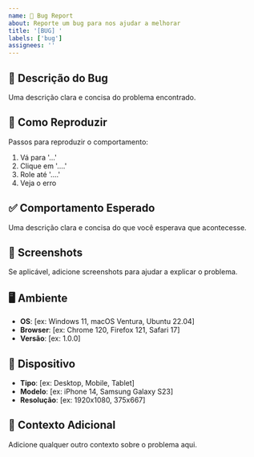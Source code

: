 ```yaml
---
name: 🐛 Bug Report
about: Reporte um bug para nos ajudar a melhorar
title: '[BUG] '
labels: ['bug']
assignees: ''
---
```


## 🐛 Descrição do Bug

Uma descrição clara e concisa do problema encontrado.

## 🔄 Como Reproduzir

Passos para reproduzir o comportamento:

1. Vá para '...'
2. Clique em '....'
3. Role até '....'
4. Veja o erro

## ✅ Comportamento Esperado

Uma descrição clara e concisa do que você esperava que acontecesse.

## 📸 Screenshots

Se aplicável, adicione screenshots para ajudar a explicar o problema.

## 🖥️ Ambiente

- **OS**: [ex: Windows 11, macOS Ventura, Ubuntu 22.04]
- **Browser**: [ex: Chrome 120, Firefox 121, Safari 17]
- **Versão**: [ex: 1.0.0]

## 📱 Dispositivo

- **Tipo**: [ex: Desktop, Mobile, Tablet]
- **Modelo**: [ex: iPhone 14, Samsung Galaxy S23]
- **Resolução**: [ex: 1920x1080, 375x667]

## 📝 Contexto Adicional

Adicione qualquer outro contexto sobre o problema aqui.
